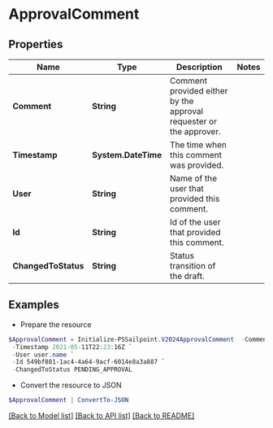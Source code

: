 # ApprovalComment
## Properties

Name | Type | Description | Notes
------------ | ------------- | ------------- | -------------
**Comment** | **String** | Comment provided either by the approval requester or the approver. | 
**Timestamp** | **System.DateTime** | The time when this comment was provided. | 
**User** | **String** | Name of the user that provided this comment. | 
**Id** | **String** | Id of the user that provided this comment. | 
**ChangedToStatus** | **String** | Status transition of the draft. | 

## Examples

- Prepare the resource
```powershell
$ApprovalComment = Initialize-PSSailpoint.V2024ApprovalComment  -Comment Approval comment `
 -Timestamp 2021-05-11T22:23:16Z `
 -User user.name `
 -Id 549bf881-1ac4-4a64-9acf-6014e8a3a887 `
 -ChangedToStatus PENDING_APPROVAL
```

- Convert the resource to JSON
```powershell
$ApprovalComment | ConvertTo-JSON
```

[[Back to Model list]](../README.md#documentation-for-models) [[Back to API list]](../README.md#documentation-for-api-endpoints) [[Back to README]](../README.md)

